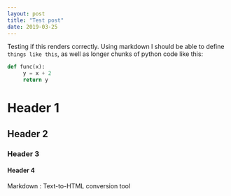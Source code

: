 ```yaml
---
layout: post
title: "Test post"
date: 2019-03-25
---
```


Testing if this renders correctly. Using markdown I should be able to define `things like this`, as well as longer chunks of python code like this: 

```python
def func(x):
     y = x + 2
     return y
```

# Header 1
## Header 2
### Header 3
#### Header 4

Markdown
:  Text-to-HTML conversion tool
